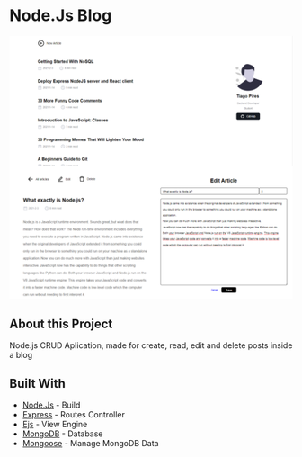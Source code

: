 # Node.Js Blog

![](public/assets/blog-git.png)

## About this Project
Node.js CRUD Aplication, made for create, read, edit and delete posts inside a blog

## Built With

 - [Node.Js](https://nodejs.org/en/) - Build
 - [Express](https://expressjs.com/) - Routes Controller
 - [Ejs](https://ejs.co/) - View Engine
 - [MongoDB](https://www.mongodb.com/) - Database
 - [Mongoose](https://mongoosejs.com/) - Manage MongoDB Data
